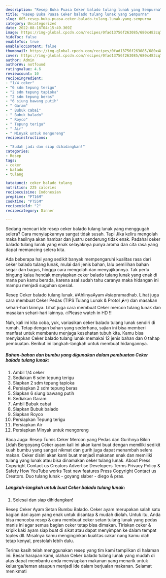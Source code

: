 ```yaml
---
description: "Resep Buka Puasa Ceker balado tulang lunak yang Sempurna"
title: "Resep Buka Puasa Ceker balado tulang lunak yang Sempurna"
slug: 605-resep-buka-puasa-ceker-balado-tulang-lunak-yang-sempurna
category: Uncategorized
date: 2022-08-16T04:15:49.369Z
image: https://img-global.cpcdn.com/recipes/0fad13756f263085/680x482cq70/ceker-balado-tulang-lunak-foto-resep-utama.jpg
hideToc: false
enableToc: true
enableTocContent: false
thumbnail: https://img-global.cpcdn.com/recipes/0fad13756f263085/680x482cq70/ceker-balado-tulang-lunak-foto-resep-utama.jpg
cover: https://img-global.cpcdn.com/recipes/0fad13756f263085/680x482cq70/ceker-balado-tulang-lunak-foto-resep-utama.jpg
author: Admin
authorAv: notfound
ratingvalue: 4.6
reviewcount: 10
recipeingredient:
- "1/4 ceker"
- "6 sdm tepung terigu"
- "2 sdm tepung tapioka"
- "2 sdm tepung beras"
- "6 siung bawang putih"
- " Garam"
- " Bubuk cabai"
- " Bubuk balado"
- " Royco"
- " Tepung terigu"
- " Air"
- " Minyak untuk mengoreng"
recipeinstructions:

- "Sudah jadi dan siap dihidangkan!"
categories:
- Resep
tags:
- ceker
- balado
- tulang

katakunci: ceker balado tulang 
nutrition: 225 calories
recipecuisine: Indonesian
preptime: "PT16M"
cooktime: "PT55M"
recipeyield: "2"
recipecategory: Dinner

---
```



Sedang mencari ide resep ceker balado tulang lunak yang menggugah selera? Cara menyiapkannya sangat tidak susah. Tapi Jika keliru mengolah maka hasilnya akan hambar dan justru cenderung tidak enak. Padahal ceker balado tulang lunak yang enak selayaknya punya aroma dan cita rasa yang dapat memancing selera kita.


Ada beberapa hal yang sedikit banyak mempengaruhi kualitas rasa dari ceker balado tulang lunak, mulai dari jenis bahan, lalu pemilihan bahan segar dan bagus, hingga cara mengolah dan menyajikannya. Tak perlu bingung kalau hendak menyiapkan ceker balado tulang lunak yang enak di mana pun kamu berada, karena asal sudah tahu caranya maka hidangan ini mampu menjadi suguhan spesial.

Resep Ceker balado tulang lunak. #AhlinyaAyam #siapramadhab. Lihat juga cara membuat Ceker Pedas (TIPS Tulang Lunak &amp; Protol 🌶🔥) dan masakan sehari-hari lainnya. Lihat juga cara membuat Ceker mercon tulang lunak dan masakan sehari-hari lainnya. 🔥Please watch in HD !!


Nah, kali ini kita coba, yuk, variasikan ceker balado tulang lunak sendiri di rumah. Tetap dengan bahan yang sederhana, sajian ini bisa memberi manfaat untuk membantu menjaga kesehatan tubuh kita. Kamu bisa menyiapkan Ceker balado tulang lunak memakai 12 jenis bahan dan 0 tahap pembuatan. Berikut ini langkah-langkah untuk membuat hidangannya.

<!--inarticleads1-->

##### Bahan-bahan dan bumbu yang digunakan dalam pembuatan Ceker balado tulang lunak:

1. Ambil 1/4 ceker
1. Sediakan 6 sdm tepung terigu
1. Siapkan 2 sdm tepung tapioka
1. Persiapkan 2 sdm tepung beras
1. Siapkan 6 siung bawang putih
1. Sediakan  Garam
1. Ambil  Bubuk cabai
1. Siapkan  Bubuk balado
1. Siapkan  Royco
1. Persiapkan  Tepung terigu
1. Persiapkan  Air
1. Persiapkan  Minyak untuk mengoreng


Baca Juga: Resep Tumis Ceker Mercon yang Pedas dan Gurihnya Bikin Lidah Bergoyang Ceker ayam kali ini akan kami buat dengan memiliki sedikit kuah bumbu yang sangat nikmat dan gurih juga dapat menambah selera makan. Ceker disini akan kami buat menjadi makanan enak dan memiliki tulang yang lunak atau bisa dinamakan ceker tulang lunak. About Press Copyright Contact us Creators Advertise Developers Terms Privacy Policy &amp; Safety How YouTube works Test new features Press Copyright Contact us Creators. Duo tulang lunak - goyang slaber - diego &amp; pras. 

<!--inarticleads2-->

##### Langkah-langkah untuk buat Ceker balado tulang lunak:


1. Selesai dan siap dihidangkan!

Resep Ceker Ayam Setan Bumbu Balado. Ceker ayam merupakan salah satu bagian dari ayam yang enak untuk disantap &amp; mudah diolah. Untuk itu, Anda bisa mencoba resep &amp; cara membuat ceker setan tulang lunak yang pedas manis ini agar semua bagian ceker tetap bisa dimakan. Tiriskan ceker &amp; kripik kaki ayam siap buat di sikat atau dapat menyimpan ke dalam tempat toples dll. Misalnya kamu menginginkan kualitas cakar nang kamu olah tetap kenyal, prestolah lebih dulu. 

Terima kasih telah menggunakan resep yang tim kami tampilkan di halaman ini. Besar harapan kami, olahan Ceker balado tulang lunak yang mudah di atas dapat membantu anda menyiapkan makanan yang menarik untuk keluarga/teman ataupun menjadi ide dalam berjualan makanan. Selamat menikmati

